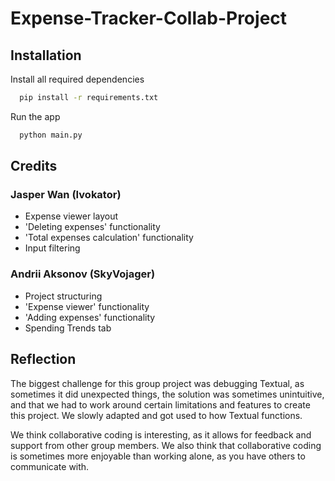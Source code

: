 
# Expense-Tracker-Collab-Project
## Installation

Install all required dependencies

```bash
  pip install -r requirements.txt
```

Run the app

```bash
  python main.py
```
## Credits

### Jasper Wan (Ivokator)
- Expense viewer layout
- 'Deleting expenses' functionality
- 'Total expenses calculation' functionality
- Input filtering


### Andrii Aksonov (SkyVojager)
- Project structuring
- 'Expense viewer' functionality
- 'Adding expenses' functionality
- Spending Trends tab


## Reflection

The biggest challenge for this group project was debugging Textual, as sometimes it did unexpected things, the solution was sometimes unintuitive, and that we had to work around certain limitations and features to create this project. We slowly adapted and got used to how Textual functions. 

We think collaborative coding is interesting, as it allows for feedback and support from other group members. We also think that collaborative coding is sometimes more enjoyable than working alone, as you have others to communicate with.